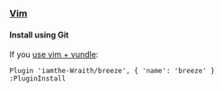 ### [Vim](http://www.vim.org/)

#### Install using Git

If you [use vim + vundle](https://github.com/gmarik/vundle):

    Plugin 'iamthe-Wraith/breeze', { 'name': 'breeze' }
    :PluginInstall

